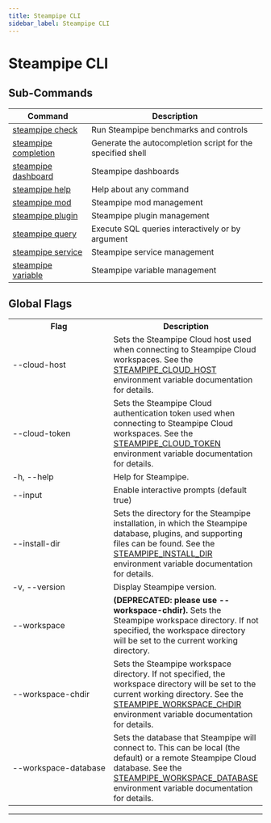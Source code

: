 ```yaml
---
title: Steampipe CLI
sidebar_label: Steampipe CLI
---
```


# Steampipe CLI

## Sub-Commands

| Command | Description
|-|-
| [steampipe check](reference/cli/check)    | Run Steampipe benchmarks and controls
| [steampipe completion](reference/cli/completion)| Generate the autocompletion script for the specified shell
| [steampipe dashboard](reference/cli/dashboard)| Steampipe dashboards
| [steampipe help](reference/cli/help)      | Help about any command
| [steampipe mod](reference/cli/mod)        | Steampipe mod management
| [steampipe plugin](reference/cli/plugin)  | Steampipe plugin management
| [steampipe query](reference/cli/query)    | Execute SQL queries interactively or by argument
| [steampipe service](reference/cli/service)| Steampipe service management
| [steampipe variable](reference/cli/variable)| Steampipe variable management


## Global Flags


<table>
  <tr> 
    <th> Flag </th> 
    <th> Description </th> 
  </tr>

  <tr> 
    <td nowrap="true"> <inlineCode>--cloud-host</inlineCode>  </td> 
    <td>  Sets the Steampipe Cloud host used when connecting to Steampipe Cloud workspaces.  See the <a href="/docs/reference/env-vars/steampipe_cloud_host">STEAMPIPE_CLOUD_HOST</a> environment variable documentation for details. </td>
  </tr>

  <tr> 
    <td nowrap="true"> <inlineCode>--cloud-token</inlineCode>  </td> 
    <td>  Sets the Steampipe Cloud authentication token used when connecting to Steampipe Cloud workspaces.  See the <a href="/docs/reference/env-vars/steampipe_cloud_token">STEAMPIPE_CLOUD_TOKEN</a> environment variable documentation for details. </td>
  </tr>

  <tr> 
    <td nowrap="true"> <inlineCode>-h</inlineCode>, <inlineCode>--help</inlineCode> </td> 
    <td>  Help for Steampipe. </td> 
  </tr>

  <tr> 
    <td nowrap="true"> <inlineCode>--input</inlineCode> </td> 
    <td>  Enable interactive prompts (default true) </td> 
  </tr>
                        

  <tr> 
    <td nowrap="true"> <inlineCode>--install-dir</inlineCode>  </td> 
    <td>  Sets the directory for the Steampipe installation, in which the Steampipe database, plugins, and supporting files can be found.  See the <a href="/docs/reference/env-vars/steampipe_install_dir">STEAMPIPE_INSTALL_DIR</a> environment variable documentation for details. </td>
  </tr>


<!--
  <tr> 
    <td nowrap="true"> <inlineCode>--schema-comments</inlineCode></td> 
    <td>   Include schema comments when importing connection schemas (default true).  Set to false to reduce the load time for very high connection counts.  If you disable schema comments, the inspect command will not have descriptions. </td> 
  </tr>

-->
  <tr> 
    <td nowrap="true"> <inlineCode>-v</inlineCode>, <inlineCode>--version</inlineCode>  </td> 
    <td>  Display Steampipe version. </td> 
  </tr>

  <tr> 
    <td nowrap="true"> <inlineCode>--workspace</inlineCode>  </td> 
    <td>  <b>(DEPRECATED: please use <inlineCode>--workspace-chdir</inlineCode>).</b> Sets the Steampipe workspace directory.  If not specified, the workspace directory will be set to the current working directory. </td>
  </tr>

  <tr> 
    <td nowrap="true"> <inlineCode>--workspace-chdir</inlineCode>  </td> 
    <td>  Sets the Steampipe workspace directory.  If not specified, the workspace directory will be set to the current working directory.  See the <a href="/docs/reference/env-vars/steampipe_workspace_chdir">STEAMPIPE_WORKSPACE_CHDIR</a> environment variable documentation for details. </td>
  </tr>

  <tr> 
    <td nowrap="true"> <inlineCode>--workspace-database</inlineCode>  </td> 
    <td>  Sets the database that Steampipe will connect to. This can be <inlineCode>local</inlineCode> (the default) or a remote Steampipe Cloud database.  See the <a href="/docs/reference/env-vars/steampipe_workspace_database">STEAMPIPE_WORKSPACE_DATABASE</a> environment variable documentation for details. </td>
  </tr>


</table>



---

